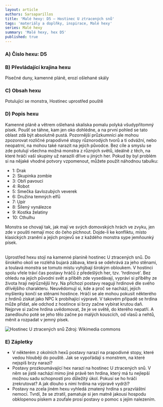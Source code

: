 ```yaml
---
layout: article
authors: Sarsaparillos
title: 'Malé hexy: D5 – Hostinec U ztracených snů'
tags: 'materiály a doplňky, inspirace, Malé hexy'
series: Malé hexy
summary: 'Malé hexy, hex D5'
published: true
---
```


### A) Číslo hexu: D5
  
### B) Převládající krajina hexu

Písečné duny, kamenné pláně, erozí ošlehané skály

### C) Obsah hexu

Potulující se monstra, Hostinec uprostřed pouště

### D) Popis hexu

Kamenné pláně a větrem ošlehaná skaliska pomalu polyká všudypřítomný písek. Poušť se táhne, kam jen oko dohlédne, a na první pohled se tato oblast zdá být absolutně pustá. Pozornější průzkumníci ale mohou zpozorovat rozličné prapodivné stopy různorodých tvorů a ti odvážní, nebo neopatrní, na mohou také narazit na jejich původce. Bez cíle a smyslu se zde potulují všechna možná monstra z různých světů, ideálně z těch, na které hráči vaší skupiny už narazili dříve u jiných her. Pokud by byl problém si na nějaké vhodné potvory vzpomenout, můžete použít náhodnou tabulku:

- 1: Drak  
- 2: Skupinka zombie  
- 3: Obří pavouci  
- 4: Robot  
- 5: Smečka šavlozubých veverek  
- 6: Družina temných elfů  
- 7: Upír  
- 8: Šílený vynálezce  
- 9: Kostka želatiny  
- 10: Cthulhu


Monstra se chovají tak, jak mají ve svých domovských hrách ve zvyku, jen zde v poušti nemají moc do čeho píchnout. Dojde-li ke konfliktu, místo klasických zranění a jejich projevů se z každého monstra sype jemňounký písek.  
<br />

Uprostřed hexu stojí na kamenné planině hostinec U ztracených snů. Do širokého okolí se rozléhá bujará zábava, která se odehrává za jeho stěnami, a toulavá monstra se tomuto místu vyhýbají širokým obloukem. V hostinci spolu vřele tráví čas postavy hráčů z předešlých her, tzv. 'hrdinové'. Bez ohledu na jejich původní svět a příběh zde vysedávají, vypráví si příběhy ze života hrají nejrůznější hry. Na příchozí postavy reagují hrdinové dle svého dřívějšího charakteru. Neuvědomují si, kde a proč se nachází, jejich myšlenky končí se stěnami hostince. Hráči se ale mohou pokusit některého z hrdinů získat jako NPC k probíhající výpravě. V takovém případě se hrdina může přidat, ale odchod z hostince si brzy začne vybírat krutou daň. Nejprve si začne hrdina uvědomovat, že je ve světě, do kterého nepatří. A zanedlouho poté se jeho tělo začne po malých kouscích, od vlasů a nehtů, měnit a rozpadat v jemný písek.

![Hostinec U ztracených snů Zdroj: Wikimedia commons]({{site.baseurl}}/82/The_desert_castle_Qasr_Kharana_in_Jordan.jpg)

### E) Zápletky  

- V některém z okolních hexů postavy narazí na prapodivné stopy, které vedou hlouběji do pouště. Jak se vypořádají s monstrem, na které nejspíš brzy narazí?  
- Postavy prozkoumávající hex narazí na hostinec U ztracených snů. V něm se jistě nachází mimo jiné právě ten hrdina, který má tu nejlepší možnou sadu schopností pro důležitý úkol. Pokusí se ho hráči zrekrutovat? A jak dlouho s nimi hrdina na výpravě vydrží?  
- Postavy na zcela jiném hexu vyhledá zmatený hrdina s prazvláštní nemocí. Tvrdí, že se ztratil, pamatuje si jen matně jakousi hospodu obklopenou pískem a zoufale prosí postavy o pomoc s jejím nalezením.



